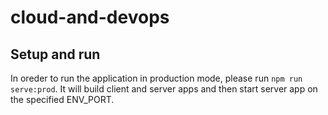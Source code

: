 # cloud-and-devops

## Setup and run

In oreder to run the application in production mode, please run `npm run serve:prod`. It will build client and server apps and then start server app on the specified ENV_PORT.
